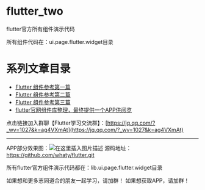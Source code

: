 # flutter_two

flutter官方所有组件演示代码

所有组件代码在：ui.page.flutter.widget目录

# 系列文章目录

 - [Flutter 组件参考第一篇](https://blog.csdn.net/qq_30054961/article/details/107334944)
- [Flutter 组件参考第二篇](https://blog.csdn.net/qq_30054961/article/details/107337076)
- [Flutter 组件参考第三篇](https://blog.csdn.net/qq_30054961/article/details/107339837)
- [flutter官网组件库整理，最终提供一个APP供阅览](https://blog.csdn.net/qq_30054961/article/details/107486151)




点击链接加入群聊【Flutter学习交流群】：[https://jq.qq.com/?_wv=1027&k=ag4VXmAt](https://jq.qq.com/?_wv=1027&k=ag4VXmAt)

-- -
APP部分效果图：![在这里插入图片描述](https://img-blog.csdnimg.cn/20200721122505176.gif#pic_center)
源码地址：https://github.com/whaty/flutter.git

所有flutter官方组件演示代码都在：lib.ui.page.flutter.widget目录

如果想和更多志同道合的朋友一起学习，请加群！
如果想获取APP，请加群！

